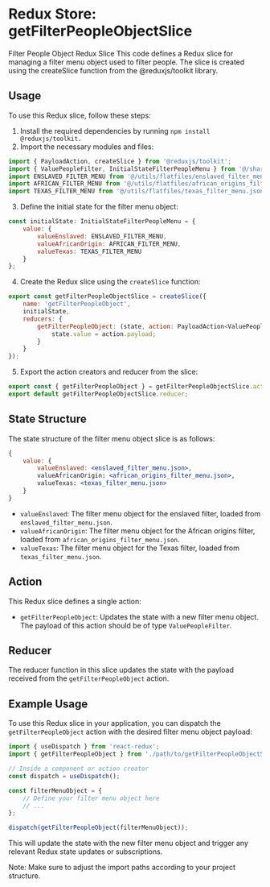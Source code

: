 # Redux Store: getFilterPeopleObjectSlice

Filter People Object Redux Slice
This code defines a Redux slice for managing a filter menu object used to filter people. The slice is created using the createSlice function from the @reduxjs/toolkit library.

## Usage
To use this Redux slice, follow these steps:

1) Install the required dependencies by running `npm install @reduxjs/toolkit.`
2) Import the necessary modules and files:
```jsx
import { PayloadAction, createSlice } from '@reduxjs/toolkit';
import { ValuePeopleFilter, InitialStateFilterPeopleMenu } from '@/share/InterfaceTypes';
import ENSLAVED_FILTER_MENU from '@/utils/flatfiles/enslaved_filter_menu.json';
import AFRICAN_FILTER_MENU from '@/utils/flatfiles/african_origins_filter_menu.json';
import TEXAS_FILTER_MENU from '@/utils/flatfiles/texas_filter_menu.json';

```
3) Define the initial state for the filter menu object:
```jsx
const initialState: InitialStateFilterPeopleMenu = {
    value: {
        valueEnslaved: ENSLAVED_FILTER_MENU,
        valueAfricanOrigin: AFRICAN_FILTER_MENU,
        valueTexas: TEXAS_FILTER_MENU
    }
};

```
4) Create the Redux slice using the `createSlice` function:
```jsx
export const getFilterPeopleObjectSlice = createSlice({
    name: 'getFilterPeopleObject',
    initialState,
    reducers: {
        getFilterPeopleObject: (state, action: PayloadAction<ValuePeopleFilter>) => {
            state.value = action.payload;
        }
    }
});

```
5) Export the action creators and reducer from the slice:
```jsx
export const { getFilterPeopleObject } = getFilterPeopleObjectSlice.actions;
export default getFilterPeopleObjectSlice.reducer;

```
## State Structure
The state structure of the filter menu object slice is as follows:

```jsx
{
    value: {
        valueEnslaved: <enslaved_filter_menu.json>,
        valueAfricanOrigin: <african_origins_filter_menu.json>,
        valueTexas: <texas_filter_menu.json>
    }
}

```
- `valueEnslaved`: The filter menu object for the enslaved filter, loaded from `enslaved_filter_menu.json`.
- `valueAfricanOrigin`: The filter menu object for the African origins filter, loaded from `african_origins_filter_menu.json`.
- `valueTexas`: The filter menu object for the Texas filter, loaded from `texas_filter_menu.json`.

## Action
This Redux slice defines a single action:

- `getFilterPeopleObject`: Updates the state with a new filter menu object. The payload of this action should be of type `ValuePeopleFilter`.

## Reducer
The reducer function in this slice updates the state with the payload received from the `getFilterPeopleObject` action.

## Example Usage
To use this Redux slice in your application, you can dispatch the `getFilterPeopleObject` action with the desired filter menu object payload:

```jsx
import { useDispatch } from 'react-redux';
import { getFilterPeopleObject } from './path/to/getFilterPeopleObjectSlice';

// Inside a component or action creator
const dispatch = useDispatch();

const filterMenuObject = {
    // Define your filter menu object here
    // ...
};

dispatch(getFilterPeopleObject(filterMenuObject));

```
This will update the state with the new filter menu object and trigger any relevant Redux state updates or subscriptions.

Note: Make sure to adjust the import paths according to your project structure.
